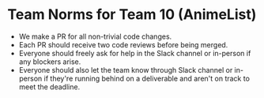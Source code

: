 # Team Norms for Team 10 (AnimeList)

- We make a PR for all non-trivial code changes.
- Each PR should receive two code reviews before being merged.
- Everyone should freely ask for help in the Slack channel or in-person if any blockers arise.
- Everyone should also let the team know through Slack channel or in-person if they're running behind on a deliverable and aren't on track to meet the deadline.
